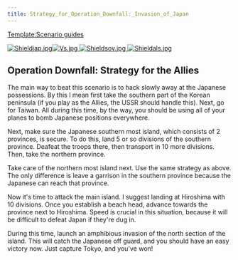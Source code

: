 ```yaml
---
title: Strategy_for_Operation_Downfall:_Invasion_of_Japan
---
```

 [Template:Scenario guides](/wiki/index.php?title=Template:Scenario_guides&action=edit&redlink=1 "Template:Scenario guides (page does not exist)")

 [![Shieldjap.jpg](/images/c/cd/Shieldjap.jpg)](/wiki/File:Shieldjap.jpg)[![Vs.jpg](/images/9/93/Vs.jpg) ](/wiki/File:Vs.jpg)[![Shieldsov.jpg](/images/1/1c/Shieldsov.jpg) ](/wiki/File:Shieldsov.jpg)[![Shieldals.jpg](/images/5/57/Shieldals.jpg)](/wiki/File:Shieldals.jpg)

Operation Downfall: Strategy for the Allies
-------------------------------------------

The main way to beat this scenario is to hack slowly away at the Japanese possessions. By this I mean first take the southern part of the Korean peninsula (if you play as the Allies, the USSR should handle this). Next, go for Taiwan. All during this time, by the way, you should be using all of your planes to bomb Japanese positions everywhere.

Next, make sure the Japanese southern most island, which consists of 2 provinces, is secure. To do this, land 5 or so divisions of the southern province. Deafeat the troops there, then transport in 10 more divisions. Then, take the northern province.

Take care of the northern most island next. Use the same strategy as above. The only difference is leave a garrison in the southern province because the Japanese can reach that province.

Now it's time to attack the main island. I suggest landing at Hiroshima with 10 divisions. Once you establish a beach head, advance towards the province next to Hiroshima. Speed is crucial in this situation, because it will be difficult to defeat Japan if they're dug in.

During this time, launch an amphibious invasion of the north section of the island. This will catch the Japanese off guard, and you should have an easy victory now. Just capture Tokyo, and you've won!